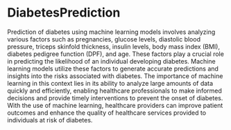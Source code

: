 # DiabetesPrediction
Prediction of diabetes using machine learning models involves analyzing various factors such as pregnancies, glucose levels, diastolic blood pressure, triceps skinfold thickness, insulin levels, body mass index (BMI), diabetes pedigree function (DPF), and age. These factors play a crucial role in predicting the likelihood of an individual developing diabetes. Machine learning models utilize these factors to generate accurate predictions and insights into the risks associated with diabetes. The importance of machine learning in this context lies in its ability to analyze large amounts of data quickly and efficiently, enabling healthcare professionals to make informed decisions and provide timely interventions to prevent the onset of diabetes. With the use of machine learning, healthcare providers can improve patient outcomes and enhance the quality of healthcare services provided to individuals at risk of diabetes.
